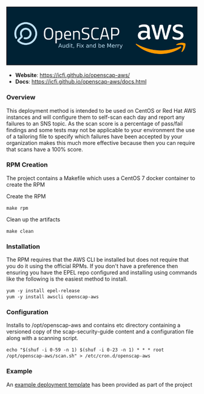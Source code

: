 ![logo](https://raw.githubusercontent.com/ICFI/openscap-aws/master/docs/images/project.svg)

* **Website**: https://icfi.github.io/openscap-aws/
* **Docs**: https://icfi.github.io/openscap-aws/docs.html

### Overview

This deployment method is intended to be used on CentOS or Red Hat AWS instances and will configure them to self-scan 
each day and report any failures to an SNS topic. As the scan score is a percentage of pass/fail findings and some tests 
may not  be applicable to your environment the use of a tailoring file to specify which failures have been accepted by 
your organization makes this much more effective because then you can require that scans have a 100% score.

### RPM Creation

The project contains a Makefile which uses a CentOS 7 docker container to create the RPM

Create the RPM

    make rpm
    
Clean up the artifacts

    make clean

### Installation

The RPM requires that the AWS CLI be installed but does not require that you do it using the official RPMs. If you 
don't have a preference then ensuring you have the EPEL repo configured and installing using commands like the following
is the easiest method to install.

    yum -y install epel-release
    yum -y install awscli openscap-aws
    
### Configuration

Installs to /opt/openscap-aws and contains etc directory containing a versioned copy of the scap-security-guide 
content and a configuration file along with a scanning script.

    echo "$(shuf -i 0-59 -n 1) $(shuf -i 0-23 -n 1) * * * root /opt/openscap-aws/scan.sh" > /etc/cron.d/openscap-aws
    
### Example

An [example deployment template](example/openscap-aws.yaml) has been provided as part of the project

